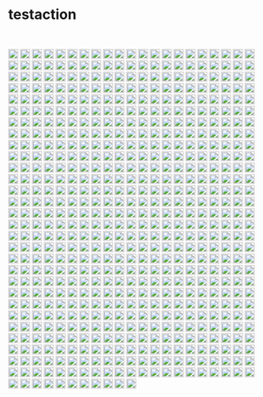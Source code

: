 # testaction
<br><!-- Do not remove start of hero-bot --><br>
<a href="https://github.com/2timesjay"><img src="https://avatars.githubusercontent.com/u/2748619?v=4" width="20px" /></a>
<a href="https://github.com/403studio"><img src="https://avatars.githubusercontent.com/u/17879134?v=4" width="20px" /></a>
<a href="https://github.com/ABNER-1"><img src="https://avatars.githubusercontent.com/u/24547351?v=4" width="20px" /></a>
<a href="https://github.com/Accagain2014"><img src="https://avatars.githubusercontent.com/u/9635216?v=4" width="20px" /></a>
<a href="https://github.com/AdlyTempleton"><img src="https://avatars.githubusercontent.com/u/2019396?v=4" width="20px" /></a>
<a href="https://github.com/AgtLucas"><img src="https://avatars.githubusercontent.com/u/1909761?v=4" width="20px" /></a>
<a href="https://github.com/AllenYu1987"><img src="https://avatars.githubusercontent.com/u/12489985?v=4" width="20px" /></a>
<a href="https://github.com/AlmeroSteyn"><img src="https://avatars.githubusercontent.com/u/5063473?v=4" width="20px" /></a>
<a href="https://github.com/AnSavvides"><img src="https://avatars.githubusercontent.com/u/2316326?v=4" width="20px" /></a>
<a href="https://github.com/Andarist"><img src="https://avatars.githubusercontent.com/u/9800850?v=4" width="20px" /></a>
<a href="https://github.com/Aredcap"><img src="https://avatars.githubusercontent.com/u/40494761?v=4" width="20px" /></a>
<a href="https://github.com/Balandat"><img src="https://avatars.githubusercontent.com/u/1605878?v=4" width="20px" /></a>
<a href="https://github.com/Bennu-Li"><img src="https://avatars.githubusercontent.com/u/53458891?v=4" width="20px" /></a>
<a href="https://github.com/BossZou"><img src="https://avatars.githubusercontent.com/u/40255591?v=4" width="20px" /></a>
<a href="https://github.com/CarlMungazi"><img src="https://avatars.githubusercontent.com/u/8584475?v=4" width="20px" /></a>
<a href="https://github.com/Cartas"><img src="https://avatars.githubusercontent.com/u/1099951?v=4" width="20px" /></a>
<a href="https://github.com/ChrisSki"><img src="https://avatars.githubusercontent.com/u/643408?v=4" width="20px" /></a>
<a href="https://github.com/ClimbsRocks"><img src="https://avatars.githubusercontent.com/u/7017045?v=4" width="20px" /></a>
<a href="https://github.com/CrossRaynor"><img src="https://avatars.githubusercontent.com/u/3909908?v=4" width="20px" /></a>
<a href="https://github.com/Cupchen"><img src="https://avatars.githubusercontent.com/u/34762375?v=4" width="20px" /></a>
<a href="https://github.com/DJCordhose"><img src="https://avatars.githubusercontent.com/u/394409?v=4" width="20px" /></a>
<a href="https://github.com/Daniel15"><img src="https://avatars.githubusercontent.com/u/91933?v=4" width="20px" /></a>
<a href="https://github.com/DanielHuang1983"><img src="https://avatars.githubusercontent.com/u/4417873?v=4" width="20px" /></a>
<a href="https://github.com/DarkScorpion"><img src="https://avatars.githubusercontent.com/u/1926649?v=4" width="20px" /></a>
<a href="https://github.com/DenrizSusam"><img src="https://avatars.githubusercontent.com/u/39295979?v=4" width="20px" /></a>
<a href="https://github.com/DrDanRyan"><img src="https://avatars.githubusercontent.com/u/2340323?v=4" width="20px" /></a>
<a href="https://github.com/DragonDriver"><img src="https://avatars.githubusercontent.com/u/31589260?v=4" width="20px" /></a>
<a href="https://github.com/EricZLou"><img src="https://avatars.githubusercontent.com/u/21316782?v=4" width="20px" /></a>
<a href="https://github.com/Ethan-Arrowood"><img src="https://avatars.githubusercontent.com/u/16144158?v=4" width="20px" /></a>
<a href="https://github.com/Fierralin"><img src="https://avatars.githubusercontent.com/u/8857059?v=4" width="20px" /></a>
<a href="https://github.com/FluorineDog"><img src="https://avatars.githubusercontent.com/u/15663612?v=4" width="20px" /></a>
<a href="https://github.com/GantMan"><img src="https://avatars.githubusercontent.com/u/997157?v=4" width="20px" /></a>
<a href="https://github.com/GordyD"><img src="https://avatars.githubusercontent.com/u/966511?v=4" width="20px" /></a>
<a href="https://github.com/Gracieeea"><img src="https://avatars.githubusercontent.com/u/50101579?v=4" width="20px" /></a>
<a href="https://github.com/GuanyunFeng"><img src="https://avatars.githubusercontent.com/u/40229765?v=4" width="20px" /></a>
<a href="https://github.com/GuoRentong"><img src="https://avatars.githubusercontent.com/u/57477222?v=4" width="20px" /></a>
<a href="https://github.com/Haroenv"><img src="https://avatars.githubusercontent.com/u/6270048?v=4" width="20px" /></a>
<a href="https://github.com/Heisenberg-Y"><img src="https://avatars.githubusercontent.com/u/35055583?v=4" width="20px" /></a>
<a href="https://github.com/HeroProtagonist"><img src="https://avatars.githubusercontent.com/u/12506217?v=4" width="20px" /></a>
<a href="https://github.com/HesterG"><img src="https://avatars.githubusercontent.com/u/17645053?v=4" width="20px" /></a>
<a href="https://github.com/HuangHua"><img src="https://avatars.githubusercontent.com/u/2274405?v=4" width="20px" /></a>
<a href="https://github.com/Hypnosphi"><img src="https://avatars.githubusercontent.com/u/6651625?v=4" width="20px" /></a>
<a href="https://github.com/IDrissAitHafid"><img src="https://avatars.githubusercontent.com/u/31975500?v=4" width="20px" /></a>
<a href="https://github.com/IvanVergiliev"><img src="https://avatars.githubusercontent.com/u/1443067?v=4" width="20px" /></a>
<a href="https://github.com/Jack-Works"><img src="https://avatars.githubusercontent.com/u/5390719?v=4" width="20px" /></a>
<a href="https://github.com/JackLCL"><img src="https://avatars.githubusercontent.com/u/53512883?v=4" width="20px" /></a>
<a href="https://github.com/Jakepodell"><img src="https://avatars.githubusercontent.com/u/6700856?v=4" width="20px" /></a>
<a href="https://github.com/JedWatson"><img src="https://avatars.githubusercontent.com/u/872310?v=4" width="20px" /></a>
<a href="https://github.com/Jessidhia"><img src="https://avatars.githubusercontent.com/u/73085?v=4" width="20px" /></a>
<a href="https://github.com/JinHai-CN"><img src="https://avatars.githubusercontent.com/u/33142505?v=4" width="20px" /></a>
<a href="https://github.com/JoelMarcey"><img src="https://avatars.githubusercontent.com/u/3757713?v=4" width="20px" /></a>
<a href="https://github.com/JoshuaGross"><img src="https://avatars.githubusercontent.com/u/70602?v=4" width="20px" /></a>
<a href="https://github.com/Kachulio1"><img src="https://avatars.githubusercontent.com/u/22243090?v=4" width="20px" /></a>
<a href="https://github.com/KevinTCoughlin"><img src="https://avatars.githubusercontent.com/u/706967?v=4" width="20px" /></a>
<a href="https://github.com/KonstHardy"><img src="https://avatars.githubusercontent.com/u/46906648?v=4" width="20px" /></a>
<a href="https://github.com/KyleAMathews"><img src="https://avatars.githubusercontent.com/u/71047?v=4" width="20px" /></a>
<a href="https://github.com/Lin-gh-Saint"><img src="https://avatars.githubusercontent.com/u/64019322?v=4" width="20px" /></a>
<a href="https://github.com/LocoRichard"><img src="https://avatars.githubusercontent.com/u/81553353?v=4" width="20px" /></a>
<a href="https://github.com/LoveEachDay"><img src="https://avatars.githubusercontent.com/u/1573213?v=4" width="20px" /></a>
<a href="https://github.com/M-Izadmehr"><img src="https://avatars.githubusercontent.com/u/28848972?v=4" width="20px" /></a>
<a href="https://github.com/MXDA"><img src="https://avatars.githubusercontent.com/u/47274057?v=4" width="20px" /></a>
<a href="https://github.com/ManasJayanth"><img src="https://avatars.githubusercontent.com/u/3097018?v=4" width="20px" /></a>
<a href="https://github.com/MrCull"><img src="https://avatars.githubusercontent.com/u/16634034?v=4" width="20px" /></a>
<a href="https://github.com/NE-SmallTown"><img src="https://avatars.githubusercontent.com/u/18418010?v=4" width="20px" /></a>
<a href="https://github.com/NMinhNguyen"><img src="https://avatars.githubusercontent.com/u/2852660?v=4" width="20px" /></a>
<a href="https://github.com/Nadia--"><img src="https://avatars.githubusercontent.com/u/2539934?v=4" width="20px" /></a>
<a href="https://github.com/NicBonetto"><img src="https://avatars.githubusercontent.com/u/28014739?v=4" width="20px" /></a>
<a href="https://github.com/Oleg24"><img src="https://avatars.githubusercontent.com/u/7278723?v=4" width="20px" /></a>
<a href="https://github.com/PahudPlus"><img src="https://avatars.githubusercontent.com/u/64403786?v=4" width="20px" /></a>
<a href="https://github.com/Pouja"><img src="https://avatars.githubusercontent.com/u/2385144?v=4" width="20px" /></a>
<a href="https://github.com/RReverser"><img src="https://avatars.githubusercontent.com/u/557590?v=4" width="20px" /></a>
<a href="https://github.com/RaitoBezarius"><img src="https://avatars.githubusercontent.com/u/314564?v=4" width="20px" /></a>
<a href="https://github.com/ReigenAraka"><img src="https://avatars.githubusercontent.com/u/57280231?v=4" width="20px" /></a>
<a href="https://github.com/RichardLitt"><img src="https://avatars.githubusercontent.com/u/910753?v=4" width="20px" /></a>
<a href="https://github.com/RyanWei"><img src="https://avatars.githubusercontent.com/u/9876551?v=4" width="20px" /></a>
<a href="https://github.com/SCKCZJ2018"><img src="https://avatars.githubusercontent.com/u/29282370?v=4" width="20px" /></a>
<a href="https://github.com/STRML"><img src="https://avatars.githubusercontent.com/u/1197375?v=4" width="20px" /></a>
<a href="https://github.com/SamChou19815"><img src="https://avatars.githubusercontent.com/u/4290500?v=4" width="20px" /></a>
<a href="https://github.com/SanderSpies"><img src="https://avatars.githubusercontent.com/u/1114117?v=4" width="20px" /></a>
<a href="https://github.com/Shastel"><img src="https://avatars.githubusercontent.com/u/6017041?v=4" width="20px" /></a>
<a href="https://github.com/Simek"><img src="https://avatars.githubusercontent.com/u/719641?v=4" width="20px" /></a>
<a href="https://github.com/SimenB"><img src="https://avatars.githubusercontent.com/u/1404810?v=4" width="20px" /></a>
<a href="https://github.com/SkyYang"><img src="https://avatars.githubusercontent.com/u/4702509?v=4" width="20px" /></a>
<a href="https://github.com/SnowyOwl-KHY"><img src="https://avatars.githubusercontent.com/u/10348819?v=4" width="20px" /></a>
<a href="https://github.com/StanislavGlebik"><img src="https://avatars.githubusercontent.com/u/2895538?v=4" width="20px" /></a>
<a href="https://github.com/StanislawSwierc"><img src="https://avatars.githubusercontent.com/u/810501?v=4" width="20px" /></a>
<a href="https://github.com/Sunt-ing"><img src="https://avatars.githubusercontent.com/u/43040147?v=4" width="20px" /></a>
<a href="https://github.com/SwaggySong"><img src="https://avatars.githubusercontent.com/u/36157116?v=4" width="20px" /></a>
<a href="https://github.com/TanaseHagi"><img src="https://avatars.githubusercontent.com/u/18321229?v=4" width="20px" /></a>
<a href="https://github.com/TheSavior"><img src="https://avatars.githubusercontent.com/u/249164?v=4" width="20px" /></a>
<a href="https://github.com/ThomasCrevoisier"><img src="https://avatars.githubusercontent.com/u/4603973?v=4" width="20px" /></a>
<a href="https://github.com/ThreadDao"><img src="https://avatars.githubusercontent.com/u/27288593?v=4" width="20px" /></a>
<a href="https://github.com/ThyeeZz"><img src="https://avatars.githubusercontent.com/u/41352919?v=4" width="20px" /></a>
<a href="https://github.com/Tlincy"><img src="https://avatars.githubusercontent.com/u/11934432?v=4" width="20px" /></a>
<a href="https://github.com/Tom910"><img src="https://avatars.githubusercontent.com/u/2185721?v=4" width="20px" /></a>
<a href="https://github.com/Tumao727"><img src="https://avatars.githubusercontent.com/u/20420181?v=4" width="20px" /></a>
<a href="https://github.com/VilockLi"><img src="https://avatars.githubusercontent.com/u/19737345?v=4" width="20px" /></a>
<a href="https://github.com/WickyNilliams"><img src="https://avatars.githubusercontent.com/u/1091390?v=4" width="20px" /></a>
<a href="https://github.com/Wildhoney"><img src="https://avatars.githubusercontent.com/u/1528477?v=4" width="20px" /></a>
<a href="https://github.com/XuPeng-SH"><img src="https://avatars.githubusercontent.com/u/39627130?v=4" width="20px" /></a>
<a href="https://github.com/XuanYang-cn"><img src="https://avatars.githubusercontent.com/u/51370125?v=4" width="20px" /></a>
<a href="https://github.com/XuefengWu"><img src="https://avatars.githubusercontent.com/u/161701?v=4" width="20px" /></a>
<a href="https://github.com/Yeti-or"><img src="https://avatars.githubusercontent.com/u/1813468?v=4" width="20px" /></a>
<a href="https://github.com/Yukikaze-CZR"><img src="https://avatars.githubusercontent.com/u/48198922?v=4" width="20px" /></a>
<a href="https://github.com/ZoteTheMighty"><img src="https://avatars.githubusercontent.com/u/37384169?v=4" width="20px" /></a>
<a href="https://github.com/aaronabramov"><img src="https://avatars.githubusercontent.com/u/940133?v=4" width="20px" /></a>
<a href="https://github.com/aaronjin2010"><img src="https://avatars.githubusercontent.com/u/48044391?v=4" width="20px" /></a>
<a href="https://github.com/abhaynikam"><img src="https://avatars.githubusercontent.com/u/7736232?v=4" width="20px" /></a>
<a href="https://github.com/accordeiro"><img src="https://avatars.githubusercontent.com/u/1952585?v=4" width="20px" /></a>
<a href="https://github.com/acdlite"><img src="https://avatars.githubusercontent.com/u/3624098?v=4" width="20px" /></a>
<a href="https://github.com/adammark"><img src="https://avatars.githubusercontent.com/u/28193?v=4" width="20px" /></a>
<a href="https://github.com/adamobeng"><img src="https://avatars.githubusercontent.com/u/776593?v=4" width="20px" /></a>
<a href="https://github.com/adasq"><img src="https://avatars.githubusercontent.com/u/5637734?v=4" width="20px" /></a>
<a href="https://github.com/adelevie"><img src="https://avatars.githubusercontent.com/u/86790?v=4" width="20px" /></a>
<a href="https://github.com/af"><img src="https://avatars.githubusercontent.com/u/25241?v=4" width="20px" /></a>
<a href="https://github.com/aickin"><img src="https://avatars.githubusercontent.com/u/44199?v=4" width="20px" /></a>
<a href="https://github.com/airjp73"><img src="https://avatars.githubusercontent.com/u/25882770?v=4" width="20px" /></a>
<a href="https://github.com/akihoni"><img src="https://avatars.githubusercontent.com/u/36330442?v=4" width="20px" /></a>
<a href="https://github.com/alexeyraspopov"><img src="https://avatars.githubusercontent.com/u/858295?v=4" width="20px" /></a>
<a href="https://github.com/alexmckenley"><img src="https://avatars.githubusercontent.com/u/3639670?v=4" width="20px" /></a>
<a href="https://github.com/alexpien"><img src="https://avatars.githubusercontent.com/u/2401597?v=4" width="20px" /></a>
<a href="https://github.com/alextsg"><img src="https://avatars.githubusercontent.com/u/8051479?v=4" width="20px" /></a>
<a href="https://github.com/alexzherdev"><img src="https://avatars.githubusercontent.com/u/93752?v=4" width="20px" /></a>
<a href="https://github.com/alh99"><img src="https://avatars.githubusercontent.com/u/55510932?v=4" width="20px" /></a>
<a href="https://github.com/apps/allcontributors"><img src="https://avatars.githubusercontent.com/in/23186?v=4" width="20px" /></a>
<a href="https://github.com/allofthenorthwood"><img src="https://avatars.githubusercontent.com/u/3123642?v=4" width="20px" /></a>
<a href="https://github.com/amm385"><img src="https://avatars.githubusercontent.com/u/823700?v=4" width="20px" /></a>
<a href="https://github.com/anchun"><img src="https://avatars.githubusercontent.com/u/2356895?v=4" width="20px" /></a>
<a href="https://github.com/andrewdavey"><img src="https://avatars.githubusercontent.com/u/292014?v=4" width="20px" /></a>
<a href="https://github.com/andreypopp"><img src="https://avatars.githubusercontent.com/u/30594?v=4" width="20px" /></a>
<a href="https://github.com/ankitml"><img src="https://avatars.githubusercontent.com/u/573824?v=4" width="20px" /></a>
<a href="https://github.com/anmonteiro"><img src="https://avatars.githubusercontent.com/u/661909?v=4" width="20px" /></a>
<a href="https://github.com/antsmartian"><img src="https://avatars.githubusercontent.com/u/1241511?v=4" width="20px" /></a>
<a href="https://github.com/apaatsio"><img src="https://avatars.githubusercontent.com/u/195210?v=4" width="20px" /></a>
<a href="https://github.com/arcanis"><img src="https://avatars.githubusercontent.com/u/1037931?v=4" width="20px" /></a>
<a href="https://github.com/ariabuckles"><img src="https://avatars.githubusercontent.com/u/1487889?v=4" width="20px" /></a>
<a href="https://github.com/arkist"><img src="https://avatars.githubusercontent.com/u/1099068?v=4" width="20px" /></a>
<a href="https://github.com/armujahid"><img src="https://avatars.githubusercontent.com/u/3725386?v=4" width="20px" /></a>
<a href="https://github.com/artnez"><img src="https://avatars.githubusercontent.com/u/396654?v=4" width="20px" /></a>
<a href="https://github.com/aruberto"><img src="https://avatars.githubusercontent.com/u/9933826?v=4" width="20px" /></a>
<a href="https://github.com/ashyshyshyman"><img src="https://avatars.githubusercontent.com/u/50362613?v=4" width="20px" /></a>
<a href="https://github.com/avanderhoorn"><img src="https://avatars.githubusercontent.com/u/585619?v=4" width="20px" /></a>
<a href="https://github.com/aweary"><img src="https://avatars.githubusercontent.com/u/6886061?v=4" width="20px" /></a>
<a href="https://github.com/awwright"><img src="https://avatars.githubusercontent.com/u/437517?v=4" width="20px" /></a>
<a href="https://github.com/azich"><img src="https://avatars.githubusercontent.com/u/306069?v=4" width="20px" /></a>
<a href="https://github.com/basarat"><img src="https://avatars.githubusercontent.com/u/874898?v=4" width="20px" /></a>
<a href="https://github.com/become-nice"><img src="https://avatars.githubusercontent.com/u/56624819?v=4" width="20px" /></a>
<a href="https://github.com/behnammodi"><img src="https://avatars.githubusercontent.com/u/1549069?v=4" width="20px" /></a>
<a href="https://github.com/behzad888"><img src="https://avatars.githubusercontent.com/u/9346614?v=4" width="20px" /></a>
<a href="https://github.com/benhalpern"><img src="https://avatars.githubusercontent.com/u/3102842?v=4" width="20px" /></a>
<a href="https://github.com/benjamn"><img src="https://avatars.githubusercontent.com/u/5750?v=4" width="20px" /></a>
<a href="https://github.com/benmoss"><img src="https://avatars.githubusercontent.com/u/239754?v=4" width="20px" /></a>
<a href="https://github.com/bernard-lin"><img src="https://avatars.githubusercontent.com/u/16327281?v=4" width="20px" /></a>
<a href="https://github.com/bernardbeckerman"><img src="https://avatars.githubusercontent.com/u/7953022?v=4" width="20px" /></a>
<a href="https://github.com/bgirard"><img src="https://avatars.githubusercontent.com/u/793565?v=4" width="20px" /></a>
<a href="https://github.com/bgw"><img src="https://avatars.githubusercontent.com/u/180404?v=4" width="20px" /></a>
<a href="https://github.com/bhamodi"><img src="https://avatars.githubusercontent.com/u/7663987?v=4" width="20px" /></a>
<a href="https://github.com/bigsheeper"><img src="https://avatars.githubusercontent.com/u/42060877?v=4" width="20px" /></a>
<a href="https://github.com/binbin12580"><img src="https://avatars.githubusercontent.com/u/30914966?v=4" width="20px" /></a>
<a href="https://github.com/binbinlv"><img src="https://avatars.githubusercontent.com/u/83755740?v=4" width="20px" /></a>
<a href="https://github.com/bitshadow"><img src="https://avatars.githubusercontent.com/u/574802?v=4" width="20px" /></a>
<a href="https://github.com/bkarrer"><img src="https://avatars.githubusercontent.com/u/5126156?v=4" width="20px" /></a>
<a href="https://github.com/bl00mber"><img src="https://avatars.githubusercontent.com/u/16987322?v=4" width="20px" /></a>
<a href="https://github.com/bletham"><img src="https://avatars.githubusercontent.com/u/6339760?v=4" width="20px" /></a>
<a href="https://github.com/bo-huang"><img src="https://avatars.githubusercontent.com/u/24309515?v=4" width="20px" /></a>
<a href="https://github.com/bobeagan"><img src="https://avatars.githubusercontent.com/u/100226?v=4" width="20px" /></a>
<a href="https://github.com/bowen31337"><img src="https://avatars.githubusercontent.com/u/3508255?v=4" width="20px" /></a>
<a href="https://github.com/brandonbloom"><img src="https://avatars.githubusercontent.com/u/119164?v=4" width="20px" /></a>
<a href="https://github.com/break2017"><img src="https://avatars.githubusercontent.com/u/2993941?v=4" width="20px" /></a>
<a href="https://github.com/briankung"><img src="https://avatars.githubusercontent.com/u/2836167?v=4" width="20px" /></a>
<a href="https://github.com/brianr"><img src="https://avatars.githubusercontent.com/u/12275?v=4" width="20px" /></a>
<a href="https://github.com/brianreavis"><img src="https://avatars.githubusercontent.com/u/118480?v=4" width="20px" /></a>
<a href="https://github.com/brigand"><img src="https://avatars.githubusercontent.com/u/936069?v=4" width="20px" /></a>
<a href="https://github.com/bripkens"><img src="https://avatars.githubusercontent.com/u/596443?v=4" width="20px" /></a>
<a href="https://github.com/bspaulding"><img src="https://avatars.githubusercontent.com/u/6833?v=4" width="20px" /></a>
<a href="https://github.com/btholt"><img src="https://avatars.githubusercontent.com/u/999523?v=4" width="20px" /></a>
<a href="https://github.com/bvaughn"><img src="https://avatars.githubusercontent.com/u/29597?v=4" width="20px" /></a>
<a href="https://github.com/byronluk"><img src="https://avatars.githubusercontent.com/u/34072411?v=4" width="20px" /></a>
<a href="https://github.com/c-bata"><img src="https://avatars.githubusercontent.com/u/5564044?v=4" width="20px" /></a>
<a href="https://github.com/calebmer"><img src="https://avatars.githubusercontent.com/u/8282507?v=4" width="20px" /></a>
<a href="https://github.com/camsong"><img src="https://avatars.githubusercontent.com/u/948896?v=4" width="20px" /></a>
<a href="https://github.com/caosiyang"><img src="https://avatars.githubusercontent.com/u/2155120?v=4" width="20px" /></a>
<a href="https://github.com/carefree0910"><img src="https://avatars.githubusercontent.com/u/15677328?v=4" width="20px" /></a>
<a href="https://github.com/casassg"><img src="https://avatars.githubusercontent.com/u/6912589?v=4" width="20px" /></a>
<a href="https://github.com/cbrwizard"><img src="https://avatars.githubusercontent.com/u/1615659?v=4" width="20px" /></a>
<a href="https://github.com/chandlerzuo"><img src="https://avatars.githubusercontent.com/u/6797874?v=4" width="20px" /></a>
<a href="https://github.com/chenglou"><img src="https://avatars.githubusercontent.com/u/1909539?v=4" width="20px" /></a>
<a href="https://github.com/chengpu"><img src="https://avatars.githubusercontent.com/u/2233492?v=4" width="20px" /></a>
<a href="https://github.com/chentsulin"><img src="https://avatars.githubusercontent.com/u/3382565?v=4" width="20px" /></a>
<a href="https://github.com/chicoxyzzy"><img src="https://avatars.githubusercontent.com/u/1507086?v=4" width="20px" /></a>
<a href="https://github.com/christianalfoni"><img src="https://avatars.githubusercontent.com/u/3956929?v=4" width="20px" /></a>
<a href="https://github.com/clarkdo"><img src="https://avatars.githubusercontent.com/u/4312154?v=4" width="20px" /></a>
<a href="https://github.com/clayallsopp"><img src="https://avatars.githubusercontent.com/u/153704?v=4" width="20px" /></a>
<a href="https://github.com/clemmy"><img src="https://avatars.githubusercontent.com/u/3696934?v=4" width="20px" /></a>
<a href="https://github.com/codacy-badger"><img src="https://avatars.githubusercontent.com/u/23704769?v=4" width="20px" /></a>
<a href="https://github.com/codenoid"><img src="https://avatars.githubusercontent.com/u/14269809?v=4" width="20px" /></a>
<a href="https://github.com/congqixia"><img src="https://avatars.githubusercontent.com/u/84113973?v=4" width="20px" /></a>
<a href="https://github.com/conorhastings"><img src="https://avatars.githubusercontent.com/u/8263298?v=4" width="20px" /></a>
<a href="https://github.com/cpojer"><img src="https://avatars.githubusercontent.com/u/13352?v=4" width="20px" /></a>
<a href="https://github.com/cqy123456"><img src="https://avatars.githubusercontent.com/u/39671710?v=4" width="20px" /></a>
<a href="https://github.com/cxie"><img src="https://avatars.githubusercontent.com/u/653101?v=4" width="20px" /></a>
<a href="https://github.com/cyan33"><img src="https://avatars.githubusercontent.com/u/13282699?v=4" width="20px" /></a>
<a href="https://github.com/cydrain"><img src="https://avatars.githubusercontent.com/u/3992404?v=4" width="20px" /></a>
<a href="https://github.com/czajkowski"><img src="https://avatars.githubusercontent.com/u/197684?v=4" width="20px" /></a>
<a href="https://github.com/czhen-zilliz"><img src="https://avatars.githubusercontent.com/u/83751452?v=4" width="20px" /></a>
<a href="https://github.com/czpmango"><img src="https://avatars.githubusercontent.com/u/26356194?v=4" width="20px" /></a>
<a href="https://github.com/czs007"><img src="https://avatars.githubusercontent.com/u/59249785?v=4" width="20px" /></a>
<a href="https://github.com/d4rky-pl"><img src="https://avatars.githubusercontent.com/u/284395?v=4" width="20px" /></a>
<a href="https://github.com/dalinaum"><img src="https://avatars.githubusercontent.com/u/145585?v=4" width="20px" /></a>
<a href="https://github.com/danielrjiang"><img src="https://avatars.githubusercontent.com/u/18407088?v=4" width="20px" /></a>
<a href="https://github.com/danthe3rd"><img src="https://avatars.githubusercontent.com/u/43445237?v=4" width="20px" /></a>
<a href="https://github.com/dantman"><img src="https://avatars.githubusercontent.com/u/53399?v=4" width="20px" /></a>
<a href="https://github.com/darobin"><img src="https://avatars.githubusercontent.com/u/38491?v=4" width="20px" /></a>
<a href="https://github.com/dd-He"><img src="https://avatars.githubusercontent.com/u/24242249?v=4" width="20px" /></a>
<a href="https://github.com/ddimmery"><img src="https://avatars.githubusercontent.com/u/618093?v=4" width="20px" /></a>
<a href="https://github.com/deanbrophy"><img src="https://avatars.githubusercontent.com/u/8238179?v=4" width="20px" /></a>
<a href="https://github.com/del-zhenwu"><img src="https://avatars.githubusercontent.com/u/56623710?v=4" width="20px" /></a>
<a href="https://github.com/apps/dependabot"><img src="https://avatars.githubusercontent.com/in/29110?v=4" width="20px" /></a>
<a href="https://github.com/dgiannelli"><img src="https://avatars.githubusercontent.com/u/11447126?v=4" width="20px" /></a>
<a href="https://github.com/diegomura"><img src="https://avatars.githubusercontent.com/u/5600341?v=4" width="20px" /></a>
<a href="https://github.com/dittos"><img src="https://avatars.githubusercontent.com/u/2622?v=4" width="20px" /></a>
<a href="https://github.com/divad12"><img src="https://avatars.githubusercontent.com/u/159687?v=4" width="20px" /></a>
<a href="https://github.com/djrodgerspryor"><img src="https://avatars.githubusercontent.com/u/3197007?v=4" width="20px" /></a>
<a href="https://github.com/dkgi"><img src="https://avatars.githubusercontent.com/u/270421?v=4" width="20px" /></a>
<a href="https://github.com/dmatteo"><img src="https://avatars.githubusercontent.com/u/4091059?v=4" width="20px" /></a>
<a href="https://github.com/dme65"><img src="https://avatars.githubusercontent.com/u/12738905?v=4" width="20px" /></a>
<a href="https://github.com/dmnd"><img src="https://avatars.githubusercontent.com/u/4427?v=4" width="20px" /></a>
<a href="https://github.com/dpercy"><img src="https://avatars.githubusercontent.com/u/349909?v=4" width="20px" /></a>
<a href="https://github.com/drdelambre"><img src="https://avatars.githubusercontent.com/u/1434802?v=4" width="20px" /></a>
<a href="https://github.com/dschafer"><img src="https://avatars.githubusercontent.com/u/2760005?v=4" width="20px" /></a>
<a href="https://github.com/dvzubarev"><img src="https://avatars.githubusercontent.com/u/14878830?v=4" width="20px" /></a>
<a href="https://github.com/dyhyfu"><img src="https://avatars.githubusercontent.com/u/64584368?v=4" width="20px" /></a>
<a href="https://github.com/e-hosseini"><img src="https://avatars.githubusercontent.com/u/53467610?v=4" width="20px" /></a>
<a href="https://github.com/edvinerikson"><img src="https://avatars.githubusercontent.com/u/3890572?v=4" width="20px" /></a>
<a href="https://github.com/ehellman"><img src="https://avatars.githubusercontent.com/u/586152?v=4" width="20px" /></a>
<a href="https://github.com/elas7"><img src="https://avatars.githubusercontent.com/u/7537033?v=4" width="20px" /></a>
<a href="https://github.com/eltociear"><img src="https://avatars.githubusercontent.com/u/22633385?v=4" width="20px" /></a>
<a href="https://github.com/enaqx"><img src="https://avatars.githubusercontent.com/u/182219?v=4" width="20px" /></a>
<a href="https://github.com/enguerran"><img src="https://avatars.githubusercontent.com/u/701648?v=4" width="20px" /></a>
<a href="https://github.com/epicfaace"><img src="https://avatars.githubusercontent.com/u/1689183?v=4" width="20px" /></a>
<a href="https://github.com/eps1lon"><img src="https://avatars.githubusercontent.com/u/12292047?v=4" width="20px" /></a>
<a href="https://github.com/erdustiggen"><img src="https://avatars.githubusercontent.com/u/25433850?v=4" width="20px" /></a>
<a href="https://github.com/ericflo"><img src="https://avatars.githubusercontent.com/u/1228?v=4" width="20px" /></a>
<a href="https://github.com/ericnakagawa"><img src="https://avatars.githubusercontent.com/u/23874?v=4" width="20px" /></a>
<a href="https://github.com/everdimension"><img src="https://avatars.githubusercontent.com/u/5347023?v=4" width="20px" /></a>
<a href="https://github.com/evilbs"><img src="https://avatars.githubusercontent.com/u/3305041?v=4" width="20px" /></a>
<a href="https://github.com/exiadbq"><img src="https://avatars.githubusercontent.com/u/4665929?v=4" width="20px" /></a>
<a href="https://github.com/eytan"><img src="https://avatars.githubusercontent.com/u/93681?v=4" width="20px" /></a>
<a href="https://github.com/fabiomcosta"><img src="https://avatars.githubusercontent.com/u/28530?v=4" width="20px" /></a>
<a href="https://github.com/facebook-github-bot"><img src="https://avatars.githubusercontent.com/u/6422482?v=4" width="20px" /></a>
<a href="https://github.com/feisiyicl"><img src="https://avatars.githubusercontent.com/u/64510805?v=4" width="20px" /></a>
<a href="https://github.com/fforw"><img src="https://avatars.githubusercontent.com/u/226774?v=4" width="20px" /></a>
<a href="https://github.com/fgnass"><img src="https://avatars.githubusercontent.com/u/89450?v=4" width="20px" /></a>
<a href="https://github.com/fisherwebdev"><img src="https://avatars.githubusercontent.com/u/169760?v=4" width="20px" /></a>
<a href="https://github.com/fishpenguin"><img src="https://avatars.githubusercontent.com/u/49153041?v=4" width="20px" /></a>
<a href="https://github.com/fkgozali"><img src="https://avatars.githubusercontent.com/u/1095866?v=4" width="20px" /></a>
<a href="https://github.com/fkling"><img src="https://avatars.githubusercontent.com/u/179026?v=4" width="20px" /></a>
<a href="https://github.com/flarnie"><img src="https://avatars.githubusercontent.com/u/1114467?v=4" width="20px" /></a>
<a href="https://github.com/fpoumian"><img src="https://avatars.githubusercontent.com/u/14318826?v=4" width="20px" /></a>
<a href="https://github.com/fson"><img src="https://avatars.githubusercontent.com/u/497214?v=4" width="20px" /></a>
<a href="https://github.com/fxxkscript"><img src="https://avatars.githubusercontent.com/u/1597584?v=4" width="20px" /></a>
<a href="https://github.com/gabelevi"><img src="https://avatars.githubusercontent.com/u/1887264?v=4" width="20px" /></a>
<a href="https://github.com/gaearon"><img src="https://avatars.githubusercontent.com/u/810438?v=4" width="20px" /></a>
<a href="https://github.com/garethnic"><img src="https://avatars.githubusercontent.com/u/1523598?v=4" width="20px" /></a>
<a href="https://github.com/gasi"><img src="https://avatars.githubusercontent.com/u/49583?v=4" width="20px" /></a>
<a href="https://github.com/gebilaoxiong"><img src="https://avatars.githubusercontent.com/u/11804936?v=4" width="20px" /></a>
<a href="https://github.com/georgesisco"><img src="https://avatars.githubusercontent.com/u/689511?v=4" width="20px" /></a>
<a href="https://github.com/ggaaooppeenngg"><img src="https://avatars.githubusercontent.com/u/4769989?v=4" width="20px" /></a>
<a href="https://github.com/gitanupam"><img src="https://avatars.githubusercontent.com/u/10434719?v=4" width="20px" /></a>
<a href="https://github.com/glenjamin"><img src="https://avatars.githubusercontent.com/u/151272?v=4" width="20px" /></a>
<a href="https://github.com/glennq"><img src="https://avatars.githubusercontent.com/u/5950453?v=4" width="20px" /></a>
<a href="https://github.com/godchen0212"><img src="https://avatars.githubusercontent.com/u/67679556?v=4" width="20px" /></a>
<a href="https://github.com/goodwin64"><img src="https://avatars.githubusercontent.com/u/10671879?v=4" width="20px" /></a>
<a href="https://github.com/gracezzzzz"><img src="https://avatars.githubusercontent.com/u/56617657?v=4" width="20px" /></a>
<a href="https://github.com/grant"><img src="https://avatars.githubusercontent.com/u/744973?v=4" width="20px" /></a>
<a href="https://github.com/graue"><img src="https://avatars.githubusercontent.com/u/1730853?v=4" width="20px" /></a>
<a href="https://github.com/groodt"><img src="https://avatars.githubusercontent.com/u/343415?v=4" width="20px" /></a>
<a href="https://github.com/grtoverflow"><img src="https://avatars.githubusercontent.com/u/8500564?v=4" width="20px" /></a>
<a href="https://github.com/gscottolson"><img src="https://avatars.githubusercontent.com/u/220979?v=4" width="20px" /></a>
<a href="https://github.com/gujun720"><img src="https://avatars.githubusercontent.com/u/53246671?v=4" width="20px" /></a>
<a href="https://github.com/gunn"><img src="https://avatars.githubusercontent.com/u/42500?v=4" width="20px" /></a>
<a href="https://github.com/guoxiangzhou"><img src="https://avatars.githubusercontent.com/u/52496626?v=4" width="20px" /></a>
<a href="https://github.com/gusaiani"><img src="https://avatars.githubusercontent.com/u/380816?v=4" width="20px" /></a>
<a href="https://github.com/hanumanthan"><img src="https://avatars.githubusercontent.com/u/5584802?v=4" width="20px" /></a>
<a href="https://github.com/hartzis"><img src="https://avatars.githubusercontent.com/u/5378707?v=4" width="20px" /></a>
<a href="https://github.com/hejld"><img src="https://avatars.githubusercontent.com/u/488301?v=4" width="20px" /></a>
<a href="https://github.com/hendrikswan"><img src="https://avatars.githubusercontent.com/u/273461?v=4" width="20px" /></a>
<a href="https://github.com/henryqdineen"><img src="https://avatars.githubusercontent.com/u/682132?v=4" width="20px" /></a>
<a href="https://github.com/him2him2"><img src="https://avatars.githubusercontent.com/u/10393491?v=4" width="20px" /></a>
<a href="https://github.com/hkal"><img src="https://avatars.githubusercontent.com/u/3802753?v=4" width="20px" /></a>
<a href="https://github.com/hmohamme"><img src="https://avatars.githubusercontent.com/u/61028636?v=4" width="20px" /></a>
<a href="https://github.com/hnordt"><img src="https://avatars.githubusercontent.com/u/1625399?v=4" width="20px" /></a>
<a href="https://github.com/hoduchieu01"><img src="https://avatars.githubusercontent.com/u/23649434?v=4" width="20px" /></a>
<a href="https://github.com/hojberg"><img src="https://avatars.githubusercontent.com/u/2371?v=4" width="20px" /></a>
<a href="https://github.com/houssemchebeb"><img src="https://avatars.githubusercontent.com/u/59608551?v=4" width="20px" /></a>
<a href="https://github.com/hramos"><img src="https://avatars.githubusercontent.com/u/165856?v=4" width="20px" /></a>
<a href="https://github.com/hristo-kanchev"><img src="https://avatars.githubusercontent.com/u/23095052?v=4" width="20px" /></a>
<a href="https://github.com/hugo"><img src="https://avatars.githubusercontent.com/u/1704089?v=4" width="20px" /></a>
<a href="https://github.com/hzoo"><img src="https://avatars.githubusercontent.com/u/588473?v=4" width="20px" /></a>
<a href="https://github.com/iamchenxin"><img src="https://avatars.githubusercontent.com/u/8873545?v=4" width="20px" /></a>
<a href="https://github.com/iamdustan"><img src="https://avatars.githubusercontent.com/u/227879?v=4" width="20px" /></a>
<a href="https://github.com/ianobermiller"><img src="https://avatars.githubusercontent.com/u/897931?v=4" width="20px" /></a>
<a href="https://github.com/ide"><img src="https://avatars.githubusercontent.com/u/379606?v=4" width="20px" /></a>
<a href="https://github.com/ilyagelman"><img src="https://avatars.githubusercontent.com/u/139322?v=4" width="20px" /></a>
<a href="https://github.com/imagentleman"><img src="https://avatars.githubusercontent.com/u/2272928?v=4" width="20px" /></a>
<a href="https://github.com/inokawa"><img src="https://avatars.githubusercontent.com/u/48897392?v=4" width="20px" /></a>
<a href="https://github.com/inottn"><img src="https://avatars.githubusercontent.com/u/18509404?v=4" width="20px" /></a>
<a href="https://github.com/ivan"><img src="https://avatars.githubusercontent.com/u/4458?v=4" width="20px" /></a>
<a href="https://github.com/ivanzotov"><img src="https://avatars.githubusercontent.com/u/147321?v=4" width="20px" /></a>
<a href="https://github.com/jackson-huang"><img src="https://avatars.githubusercontent.com/u/8979403?v=4" width="20px" /></a>
<a href="https://github.com/jackyu2020"><img src="https://avatars.githubusercontent.com/u/64533877?v=4" width="20px" /></a>
<a href="https://github.com/jamesgpearce"><img src="https://avatars.githubusercontent.com/u/90942?v=4" width="20px" /></a>
<a href="https://github.com/janhancic"><img src="https://avatars.githubusercontent.com/u/356488?v=4" width="20px" /></a>
<a href="https://github.com/jaredly"><img src="https://avatars.githubusercontent.com/u/112170?v=4" width="20px" /></a>
<a href="https://github.com/jasonwilliams"><img src="https://avatars.githubusercontent.com/u/936006?v=4" width="20px" /></a>
<a href="https://github.com/javache"><img src="https://avatars.githubusercontent.com/u/5676?v=4" width="20px" /></a>
<a href="https://github.com/jbaiter"><img src="https://avatars.githubusercontent.com/u/608610?v=4" width="20px" /></a>
<a href="https://github.com/jbonta"><img src="https://avatars.githubusercontent.com/u/973058?v=4" width="20px" /></a>
<a href="https://github.com/jdalton"><img src="https://avatars.githubusercontent.com/u/4303?v=4" width="20px" /></a>
<a href="https://github.com/jddxf"><img src="https://avatars.githubusercontent.com/u/11155177?v=4" width="20px" /></a>
<a href="https://github.com/jdudak"><img src="https://avatars.githubusercontent.com/u/11788028?v=4" width="20px" /></a>
<a href="https://github.com/jeanlauliac"><img src="https://avatars.githubusercontent.com/u/1733570?v=4" width="20px" /></a>
<a href="https://github.com/jeffchan"><img src="https://avatars.githubusercontent.com/u/97428?v=4" width="20px" /></a>
<a href="https://github.com/jeffoverflow"><img src="https://avatars.githubusercontent.com/u/24581746?v=4" width="20px" /></a>
<a href="https://github.com/jeffreylin"><img src="https://avatars.githubusercontent.com/u/706406?v=4" width="20px" /></a>
<a href="https://github.com/jelena-markovic"><img src="https://avatars.githubusercontent.com/u/16062506?v=4" width="20px" /></a>
<a href="https://github.com/jergason"><img src="https://avatars.githubusercontent.com/u/72027?v=4" width="20px" /></a>
<a href="https://github.com/jessebeach"><img src="https://avatars.githubusercontent.com/u/345913?v=4" width="20px" /></a>
<a href="https://github.com/jessijzhao"><img src="https://avatars.githubusercontent.com/u/35235453?v=4" width="20px" /></a>
<a href="https://github.com/jeyraof"><img src="https://avatars.githubusercontent.com/u/2032880?v=4" width="20px" /></a>
<a href="https://github.com/jfo84"><img src="https://avatars.githubusercontent.com/u/11723485?v=4" width="20px" /></a>
<a href="https://github.com/jgebhardt"><img src="https://avatars.githubusercontent.com/u/632968?v=4" width="20px" /></a>
<a href="https://github.com/jielinxu"><img src="https://avatars.githubusercontent.com/u/52057195?v=4" width="20px" /></a>
<a href="https://github.com/jimfb"><img src="https://avatars.githubusercontent.com/u/9595985?v=4" width="20px" /></a>
<a href="https://github.com/jinmmd"><img src="https://avatars.githubusercontent.com/u/480907?v=4" width="20px" /></a>
<a href="https://github.com/jkterry1"><img src="https://avatars.githubusercontent.com/u/19422700?v=4" width="20px" /></a>
<a href="https://github.com/jkx8fc"><img src="https://avatars.githubusercontent.com/u/31717785?v=4" width="20px" /></a>
<a href="https://github.com/jlfwong"><img src="https://avatars.githubusercontent.com/u/150329?v=4" width="20px" /></a>
<a href="https://github.com/jlongster"><img src="https://avatars.githubusercontent.com/u/17031?v=4" width="20px" /></a>
<a href="https://github.com/jnu"><img src="https://avatars.githubusercontent.com/u/1069899?v=4" width="20px" /></a>
<a href="https://github.com/joecritch"><img src="https://avatars.githubusercontent.com/u/24449?v=4" width="20px" /></a>
<a href="https://github.com/jonathan-beebe"><img src="https://avatars.githubusercontent.com/u/107694?v=4" width="20px" /></a>
<a href="https://github.com/jonhester"><img src="https://avatars.githubusercontent.com/u/3527123?v=4" width="20px" /></a>
<a href="https://github.com/jonscottclark"><img src="https://avatars.githubusercontent.com/u/214676?v=4" width="20px" /></a>
<a href="https://github.com/jontewks"><img src="https://avatars.githubusercontent.com/u/3970573?v=4" width="20px" /></a>
<a href="https://github.com/jordwalke"><img src="https://avatars.githubusercontent.com/u/977348?v=4" width="20px" /></a>
<a href="https://github.com/josephsavona"><img src="https://avatars.githubusercontent.com/u/6425824?v=4" width="20px" /></a>
<a href="https://github.com/joshduck"><img src="https://avatars.githubusercontent.com/u/240284?v=4" width="20px" /></a>
<a href="https://github.com/joshma"><img src="https://avatars.githubusercontent.com/u/64739?v=4" width="20px" /></a>
<a href="https://github.com/jquense"><img src="https://avatars.githubusercontent.com/u/339286?v=4" width="20px" /></a>
<a href="https://github.com/jreese"><img src="https://avatars.githubusercontent.com/u/6444?v=4" width="20px" /></a>
<a href="https://github.com/jstejada"><img src="https://avatars.githubusercontent.com/u/1271509?v=4" width="20px" /></a>
<a href="https://github.com/jtmalinowski"><img src="https://avatars.githubusercontent.com/u/645127?v=4" width="20px" /></a>
<a href="https://github.com/julen"><img src="https://avatars.githubusercontent.com/u/16768?v=4" width="20px" /></a>
<a href="https://github.com/jwworth"><img src="https://avatars.githubusercontent.com/u/2782858?v=4" width="20px" /></a>
<a href="https://github.com/karczk"><img src="https://avatars.githubusercontent.com/u/8329336?v=4" width="20px" /></a>
<a href="https://github.com/karlhorky"><img src="https://avatars.githubusercontent.com/u/1935696?v=4" width="20px" /></a>
<a href="https://github.com/kassens"><img src="https://avatars.githubusercontent.com/u/11849?v=4" width="20px" /></a>
<a href="https://github.com/kchia"><img src="https://avatars.githubusercontent.com/u/7776562?v=4" width="20px" /></a>
<a href="https://github.com/kentcdodds"><img src="https://avatars.githubusercontent.com/u/1500684?v=4" width="20px" /></a>
<a href="https://github.com/kerolloz"><img src="https://avatars.githubusercontent.com/u/36763164?v=4" width="20px" /></a>
<a href="https://github.com/kevinold"><img src="https://avatars.githubusercontent.com/u/21967?v=4" width="20px" /></a>
<a href="https://github.com/kevinzwhuang"><img src="https://avatars.githubusercontent.com/u/7256178?v=4" width="20px" /></a>
<a href="https://github.com/keyz"><img src="https://avatars.githubusercontent.com/u/2268452?v=4" width="20px" /></a>
<a href="https://github.com/kkashin"><img src="https://avatars.githubusercontent.com/u/2709032?v=4" width="20px" /></a>
<a href="https://github.com/kmeht"><img src="https://avatars.githubusercontent.com/u/1120478?v=4" width="20px" /></a>
<a href="https://github.com/koba04"><img src="https://avatars.githubusercontent.com/u/250407?v=4" width="20px" /></a>
<a href="https://github.com/kohei-takata"><img src="https://avatars.githubusercontent.com/u/7623979?v=4" width="20px" /></a>
<a href="https://github.com/kunukn"><img src="https://avatars.githubusercontent.com/u/3199603?v=4" width="20px" /></a>
<a href="https://github.com/lacker"><img src="https://avatars.githubusercontent.com/u/106475?v=4" width="20px" /></a>
<a href="https://github.com/lasekio"><img src="https://avatars.githubusercontent.com/u/8137000?v=4" width="20px" /></a>
<a href="https://github.com/ldworkin"><img src="https://avatars.githubusercontent.com/u/1062275?v=4" width="20px" /></a>
<a href="https://github.com/lee-eve"><img src="https://avatars.githubusercontent.com/u/9720105?v=4" width="20px" /></a>
<a href="https://github.com/leebyron"><img src="https://avatars.githubusercontent.com/u/50130?v=4" width="20px" /></a>
<a href="https://github.com/lelandrichardson"><img src="https://avatars.githubusercontent.com/u/1885623?v=4" width="20px" /></a>
<a href="https://github.com/lena-kashtelyan"><img src="https://avatars.githubusercontent.com/u/17101234?v=4" width="20px" /></a>
<a href="https://github.com/levibuzolic"><img src="https://avatars.githubusercontent.com/u/721323?v=4" width="20px" /></a>
<a href="https://github.com/liangshi7"><img src="https://avatars.githubusercontent.com/u/13260879?v=4" width="20px" /></a>
<a href="https://github.com/linshunghuang"><img src="https://avatars.githubusercontent.com/u/11562092?v=4" width="20px" /></a>
<a href="https://github.com/lipis"><img src="https://avatars.githubusercontent.com/u/125676?v=4" width="20px" /></a>
<a href="https://github.com/liusulin"><img src="https://avatars.githubusercontent.com/u/5723689?v=4" width="20px" /></a>
<a href="https://github.com/ljharb"><img src="https://avatars.githubusercontent.com/u/45469?v=4" width="20px" /></a>
<a href="https://github.com/loguo"><img src="https://avatars.githubusercontent.com/u/15364733?v=4" width="20px" /></a>
<a href="https://github.com/lrowe"><img src="https://avatars.githubusercontent.com/u/290859?v=4" width="20px" /></a>
<a href="https://github.com/lucasecdb"><img src="https://avatars.githubusercontent.com/u/10223856?v=4" width="20px" /></a>
<a href="https://github.com/lunaruan"><img src="https://avatars.githubusercontent.com/u/2735514?v=4" width="20px" /></a>
<a href="https://github.com/lwglgy"><img src="https://avatars.githubusercontent.com/u/26682620?v=4" width="20px" /></a>
<a href="https://github.com/lyip1992"><img src="https://avatars.githubusercontent.com/u/10737293?v=4" width="20px" /></a>
<a href="https://github.com/maciej-ka"><img src="https://avatars.githubusercontent.com/u/5403694?v=4" width="20px" /></a>
<a href="https://github.com/madeinfree"><img src="https://avatars.githubusercontent.com/u/4027049?v=4" width="20px" /></a>
<a href="https://github.com/maisano"><img src="https://avatars.githubusercontent.com/u/689081?v=4" width="20px" /></a>
<a href="https://github.com/makky3939"><img src="https://avatars.githubusercontent.com/u/4876459?v=4" width="20px" /></a>
<a href="https://github.com/mariodu"><img src="https://avatars.githubusercontent.com/u/1409643?v=4" width="20px" /></a>
<a href="https://github.com/marjan-georgiev"><img src="https://avatars.githubusercontent.com/u/8687?v=4" width="20px" /></a>
<a href="https://github.com/markijbema"><img src="https://avatars.githubusercontent.com/u/624143?v=4" width="20px" /></a>
<a href="https://github.com/marocchino"><img src="https://avatars.githubusercontent.com/u/128431?v=4" width="20px" /></a>
<a href="https://github.com/marvinhagemeister"><img src="https://avatars.githubusercontent.com/u/1062408?v=4" width="20px" /></a>
<a href="https://github.com/mathieumg"><img src="https://avatars.githubusercontent.com/u/1624812?v=4" width="20px" /></a>
<a href="https://github.com/matiassingers"><img src="https://avatars.githubusercontent.com/u/938453?v=4" width="20px" /></a>
<a href="https://github.com/matthewjohnston4"><img src="https://avatars.githubusercontent.com/u/986185?v=4" width="20px" /></a>
<a href="https://github.com/matthewwithanm"><img src="https://avatars.githubusercontent.com/u/126263?v=4" width="20px" /></a>
<a href="https://github.com/maxdeviant"><img src="https://avatars.githubusercontent.com/u/1486634?v=4" width="20px" /></a>
<a href="https://github.com/mcsheffrey"><img src="https://avatars.githubusercontent.com/u/61091?v=4" width="20px" /></a>
<a href="https://github.com/mengwa41"><img src="https://avatars.githubusercontent.com/u/43117297?v=4" width="20px" /></a>
<a href="https://github.com/apps/mergify"><img src="https://avatars.githubusercontent.com/in/10562?v=4" width="20px" /></a>
<a href="https://github.com/mertkahyaoglu"><img src="https://avatars.githubusercontent.com/u/7414026?v=4" width="20px" /></a>
<a href="https://github.com/mfunkie"><img src="https://avatars.githubusercontent.com/u/1137065?v=4" width="20px" /></a>
<a href="https://github.com/mgol"><img src="https://avatars.githubusercontent.com/u/1758366?v=4" width="20px" /></a>
<a href="https://github.com/mhujer"><img src="https://avatars.githubusercontent.com/u/353372?v=4" width="20px" /></a>
<a href="https://github.com/michaelgmcd"><img src="https://avatars.githubusercontent.com/u/8161781?v=4" width="20px" /></a>
<a href="https://github.com/michaelrp"><img src="https://avatars.githubusercontent.com/u/1393096?v=4" width="20px" /></a>
<a href="https://github.com/mihaip"><img src="https://avatars.githubusercontent.com/u/513813?v=4" width="20px" /></a>
<a href="https://github.com/milesj"><img src="https://avatars.githubusercontent.com/u/143744?v=4" width="20px" /></a>
<a href="https://github.com/mileyzjq"><img src="https://avatars.githubusercontent.com/u/37039827?v=4" width="20px" /></a>
<a href="https://github.com/millermedeiros"><img src="https://avatars.githubusercontent.com/u/155633?v=4" width="20px" /></a>
<a href="https://github.com/milvus-ci-robot"><img src="https://avatars.githubusercontent.com/u/87847967?v=4" width="20px" /></a>
<a href="https://github.com/misoguy"><img src="https://avatars.githubusercontent.com/u/12230408?v=4" width="20px" /></a>
<a href="https://github.com/mitenka"><img src="https://avatars.githubusercontent.com/u/1084541?v=4" width="20px" /></a>
<a href="https://github.com/mitermayer"><img src="https://avatars.githubusercontent.com/u/1042131?v=4" width="20px" /></a>
<a href="https://github.com/mjul"><img src="https://avatars.githubusercontent.com/u/142868?v=4" width="20px" /></a>
<a href="https://github.com/mmarkelov"><img src="https://avatars.githubusercontent.com/u/22371328?v=4" width="20px" /></a>
<a href="https://github.com/mmoss"><img src="https://avatars.githubusercontent.com/u/648160?v=4" width="20px" /></a>
<a href="https://github.com/moe-of-faith"><img src="https://avatars.githubusercontent.com/u/5696721?v=4" width="20px" /></a>
<a href="https://github.com/monkindey"><img src="https://avatars.githubusercontent.com/u/6913898?v=4" width="20px" /></a>
<a href="https://github.com/monsanto"><img src="https://avatars.githubusercontent.com/u/247721?v=4" width="20px" /></a>
<a href="https://github.com/montogeek"><img src="https://avatars.githubusercontent.com/u/1002461?v=4" width="20px" /></a>
<a href="https://github.com/motiz88"><img src="https://avatars.githubusercontent.com/u/2246565?v=4" width="20px" /></a>
<a href="https://github.com/mridgway"><img src="https://avatars.githubusercontent.com/u/191142?v=4" width="20px" /></a>
<a href="https://github.com/mroch"><img src="https://avatars.githubusercontent.com/u/3012?v=4" width="20px" /></a>
<a href="https://github.com/mtharrison"><img src="https://avatars.githubusercontent.com/u/916064?v=4" width="20px" /></a>
<a href="https://github.com/murtazahaveliwala"><img src="https://avatars.githubusercontent.com/u/5851868?v=4" width="20px" /></a>
<a href="https://github.com/mwijaya3"><img src="https://avatars.githubusercontent.com/u/13628992?v=4" width="20px" /></a>
<a href="https://github.com/mxstbr"><img src="https://avatars.githubusercontent.com/u/7525670?v=4" width="20px" /></a>
<a href="https://github.com/mzabriskie"><img src="https://avatars.githubusercontent.com/u/199035?v=4" width="20px" /></a>
<a href="https://github.com/nameczz"><img src="https://avatars.githubusercontent.com/u/20559208?v=4" width="20px" /></a>
<a href="https://github.com/nateq314"><img src="https://avatars.githubusercontent.com/u/1175921?v=4" width="20px" /></a>
<a href="https://github.com/natoka"><img src="https://avatars.githubusercontent.com/u/1751024?v=4" width="20px" /></a>
<a href="https://github.com/necolas"><img src="https://avatars.githubusercontent.com/u/239676?v=4" width="20px" /></a>
<a href="https://github.com/neojski"><img src="https://avatars.githubusercontent.com/u/3188532?v=4" width="20px" /></a>
<a href="https://github.com/neza2017"><img src="https://avatars.githubusercontent.com/u/34152706?v=4" width="20px" /></a>
<a href="https://github.com/ngavalas"><img src="https://avatars.githubusercontent.com/u/4701284?v=4" width="20px" /></a>
<a href="https://github.com/nhunzaker"><img src="https://avatars.githubusercontent.com/u/590904?v=4" width="20px" /></a>
<a href="https://github.com/nicholasbs"><img src="https://avatars.githubusercontent.com/u/50336?v=4" width="20px" /></a>
<a href="https://github.com/nick-thompson"><img src="https://avatars.githubusercontent.com/u/1278445?v=4" width="20px" /></a>
<a href="https://github.com/nihgwu"><img src="https://avatars.githubusercontent.com/u/2595058?v=4" width="20px" /></a>
<a href="https://github.com/nikolas"><img src="https://avatars.githubusercontent.com/u/59292?v=4" width="20px" /></a>
<a href="https://github.com/ning-github"><img src="https://avatars.githubusercontent.com/u/7812178?v=4" width="20px" /></a>
<a href="https://github.com/nmasahiro"><img src="https://avatars.githubusercontent.com/u/10880858?v=4" width="20px" /></a>
<a href="https://github.com/nmn"><img src="https://avatars.githubusercontent.com/u/3582514?v=4" width="20px" /></a>
<a href="https://github.com/noyobo"><img src="https://avatars.githubusercontent.com/u/1292082?v=4" width="20px" /></a>
<a href="https://github.com/nutboltu"><img src="https://avatars.githubusercontent.com/u/9896958?v=4" width="20px" /></a>
<a href="https://github.com/nw"><img src="https://avatars.githubusercontent.com/u/54197?v=4" width="20px" /></a>
<a href="https://github.com/oiva"><img src="https://avatars.githubusercontent.com/u/504591?v=4" width="20px" /></a>
<a href="https://github.com/oluckyman"><img src="https://avatars.githubusercontent.com/u/642673?v=4" width="20px" /></a>
<a href="https://github.com/omarsy"><img src="https://avatars.githubusercontent.com/u/15034695?v=4" width="20px" /></a>
<a href="https://github.com/op-hunter"><img src="https://avatars.githubusercontent.com/u/5617677?v=4" width="20px" /></a>
<a href="https://github.com/operatino"><img src="https://avatars.githubusercontent.com/u/1260461?v=4" width="20px" /></a>
<a href="https://github.com/orta"><img src="https://avatars.githubusercontent.com/u/49038?v=4" width="20px" /></a>
<a href="https://github.com/passy"><img src="https://avatars.githubusercontent.com/u/9906?v=4" width="20px" /></a>
<a href="https://github.com/pedronauck"><img src="https://avatars.githubusercontent.com/u/2029172?v=4" width="20px" /></a>
<a href="https://github.com/pekim"><img src="https://avatars.githubusercontent.com/u/40704?v=4" width="20px" /></a>
<a href="https://github.com/pengjeck"><img src="https://avatars.githubusercontent.com/u/14035577?v=4" width="20px" /></a>
<a href="https://github.com/petehunt"><img src="https://avatars.githubusercontent.com/u/239742?v=4" width="20px" /></a>
<a href="https://github.com/phantom8548"><img src="https://avatars.githubusercontent.com/u/11576622?v=4" width="20px" /></a>
<a href="https://github.com/philipp-spiess"><img src="https://avatars.githubusercontent.com/u/458591?v=4" width="20px" /></a>
<a href="https://github.com/philix"><img src="https://avatars.githubusercontent.com/u/207795?v=4" width="20px" /></a>
<a href="https://github.com/pieterv"><img src="https://avatars.githubusercontent.com/u/438482?v=4" width="20px" /></a>
<a href="https://github.com/piperchester"><img src="https://avatars.githubusercontent.com/u/1530684?v=4" width="20px" /></a>
<a href="https://github.com/piranha"><img src="https://avatars.githubusercontent.com/u/6553?v=4" width="20px" /></a>
<a href="https://github.com/piscolomo"><img src="https://avatars.githubusercontent.com/u/1186240?v=4" width="20px" /></a>
<a href="https://github.com/plievone"><img src="https://avatars.githubusercontent.com/u/134936?v=4" width="20px" /></a>
<a href="https://github.com/pluma"><img src="https://avatars.githubusercontent.com/u/1280922?v=4" width="20px" /></a>
<a href="https://github.com/pomber"><img src="https://avatars.githubusercontent.com/u/1911623?v=4" width="20px" /></a>
<a href="https://github.com/pradeep90"><img src="https://avatars.githubusercontent.com/u/386555?v=4" width="20px" /></a>
<a href="https://github.com/prathamesh-sonpatki"><img src="https://avatars.githubusercontent.com/u/621238?v=4" width="20px" /></a>
<a href="https://github.com/prayagverma"><img src="https://avatars.githubusercontent.com/u/829526?v=4" width="20px" /></a>
<a href="https://github.com/protron"><img src="https://avatars.githubusercontent.com/u/465963?v=4" width="20px" /></a>
<a href="https://github.com/puradox"><img src="https://avatars.githubusercontent.com/u/941763?v=4" width="20px" /></a>
<a href="https://github.com/qingfeng10"><img src="https://avatars.githubusercontent.com/u/9359056?v=4" width="20px" /></a>
<a href="https://github.com/quadrupleslap"><img src="https://avatars.githubusercontent.com/u/6666547?v=4" width="20px" /></a>
<a href="https://github.com/quark-zju"><img src="https://avatars.githubusercontent.com/u/445459?v=4" width="20px" /></a>
<a href="https://github.com/rafd"><img src="https://avatars.githubusercontent.com/u/89664?v=4" width="20px" /></a>
<a href="https://github.com/rajendraarora16"><img src="https://avatars.githubusercontent.com/u/7589596?v=4" width="20px" /></a>
<a href="https://github.com/raphamorim"><img src="https://avatars.githubusercontent.com/u/3630346?v=4" width="20px" /></a>
<a href="https://github.com/raunofreiberg"><img src="https://avatars.githubusercontent.com/u/23662329?v=4" width="20px" /></a>
<a href="https://github.com/remixz"><img src="https://avatars.githubusercontent.com/u/1459603?v=4" width="20px" /></a>
<a href="https://github.com/richardliaw"><img src="https://avatars.githubusercontent.com/u/4529381?v=4" width="20px" /></a>
<a href="https://github.com/richiethomas"><img src="https://avatars.githubusercontent.com/u/3839713?v=4" width="20px" /></a>
<a href="https://github.com/rickbeerendonk"><img src="https://avatars.githubusercontent.com/u/479223?v=4" width="20px" /></a>
<a href="https://github.com/rickhanlonii"><img src="https://avatars.githubusercontent.com/u/2440089?v=4" width="20px" /></a>
<a href="https://github.com/rickyvetter"><img src="https://avatars.githubusercontent.com/u/4370652?v=4" width="20px" /></a>
<a href="https://github.com/rileytomasek"><img src="https://avatars.githubusercontent.com/u/895082?v=4" width="20px" /></a>
<a href="https://github.com/robinweser"><img src="https://avatars.githubusercontent.com/u/10060928?v=4" width="20px" /></a>
<a href="https://github.com/roderickhsiao"><img src="https://avatars.githubusercontent.com/u/3906130?v=4" width="20px" /></a>
<a href="https://github.com/romamatusevich"><img src="https://avatars.githubusercontent.com/u/1313221?v=4" width="20px" /></a>
<a href="https://github.com/rpanchal1996"><img src="https://avatars.githubusercontent.com/u/15156643?v=4" width="20px" /></a>
<a href="https://github.com/rricard"><img src="https://avatars.githubusercontent.com/u/246520?v=4" width="20px" /></a>
<a href="https://github.com/rthor"><img src="https://avatars.githubusercontent.com/u/1608329?v=4" width="20px" /></a>
<a href="https://github.com/rwoodnz"><img src="https://avatars.githubusercontent.com/u/6194471?v=4" width="20px" /></a>
<a href="https://github.com/ryota-murakami"><img src="https://avatars.githubusercontent.com/u/5501268?v=4" width="20px" /></a>
<a href="https://github.com/sahrens"><img src="https://avatars.githubusercontent.com/u/1509831?v=4" width="20px" /></a>
<a href="https://github.com/sahuang"><img src="https://avatars.githubusercontent.com/u/26035292?v=4" width="20px" /></a>
<a href="https://github.com/sammy-SC"><img src="https://avatars.githubusercontent.com/u/1733610?v=4" width="20px" /></a>
<a href="https://github.com/samselikoff"><img src="https://avatars.githubusercontent.com/u/2922250?v=4" width="20px" /></a>
<a href="https://github.com/saravananselvamohan"><img src="https://avatars.githubusercontent.com/u/43172875?v=4" width="20px" /></a>
<a href="https://github.com/scottburch"><img src="https://avatars.githubusercontent.com/u/103808?v=4" width="20px" /></a>
<a href="https://github.com/scsven"><img src="https://avatars.githubusercontent.com/u/12595343?v=4" width="20px" /></a>
<a href="https://github.com/sdaulton"><img src="https://avatars.githubusercontent.com/u/8037929?v=4" width="20px" /></a>
<a href="https://github.com/sdsingh"><img src="https://avatars.githubusercontent.com/u/3139282?v=4" width="20px" /></a>
<a href="https://github.com/sebmarkbage"><img src="https://avatars.githubusercontent.com/u/63648?v=4" width="20px" /></a>
<a href="https://github.com/sebmck"><img src="https://avatars.githubusercontent.com/u/853712?v=4" width="20px" /></a>
<a href="https://github.com/seiffert"><img src="https://avatars.githubusercontent.com/u/1111118?v=4" width="20px" /></a>
<a href="https://github.com/shana0325"><img src="https://avatars.githubusercontent.com/u/33335490?v=4" width="20px" /></a>
<a href="https://github.com/shaneosullivan"><img src="https://avatars.githubusercontent.com/u/49378?v=4" width="20px" /></a>
<a href="https://github.com/shanghaikid"><img src="https://avatars.githubusercontent.com/u/185051?v=4" width="20px" /></a>
<a href="https://github.com/shengjh"><img src="https://avatars.githubusercontent.com/u/46514371?v=4" width="20px" /></a>
<a href="https://github.com/shengjun1985"><img src="https://avatars.githubusercontent.com/u/49774184?v=4" width="20px" /></a>
<a href="https://github.com/shinnn"><img src="https://avatars.githubusercontent.com/u/1131567?v=4" width="20px" /></a>
<a href="https://github.com/shiyu09"><img src="https://avatars.githubusercontent.com/u/39143280?v=4" width="20px" /></a>
<a href="https://github.com/shiyu22"><img src="https://avatars.githubusercontent.com/u/53459423?v=4" width="20px" /></a>
<a href="https://github.com/shripadk"><img src="https://avatars.githubusercontent.com/u/189344?v=4" width="20px" /></a>
<a href="https://github.com/shubhankaray"><img src="https://avatars.githubusercontent.com/u/28792543?v=4" width="20px" /></a>
<a href="https://github.com/shubheksha"><img src="https://avatars.githubusercontent.com/u/7693422?v=4" width="20px" /></a>
<a href="https://github.com/siriusctrl"><img src="https://avatars.githubusercontent.com/u/26541600?v=4" width="20px" /></a>
<a href="https://github.com/skiritsis"><img src="https://avatars.githubusercontent.com/u/29357763?v=4" width="20px" /></a>
<a href="https://github.com/sktguha"><img src="https://avatars.githubusercontent.com/u/8387608?v=4" width="20px" /></a>
<a href="https://github.com/slorber"><img src="https://avatars.githubusercontent.com/u/749374?v=4" width="20px" /></a>
<a href="https://github.com/snyk-bot"><img src="https://avatars.githubusercontent.com/u/19733683?v=4" width="20px" /></a>
<a href="https://github.com/sompylasar"><img src="https://avatars.githubusercontent.com/u/498274?v=4" width="20px" /></a>
<a href="https://github.com/sophiawho"><img src="https://avatars.githubusercontent.com/u/22530390?v=4" width="20px" /></a>
<a href="https://github.com/sophiebits"><img src="https://avatars.githubusercontent.com/u/6820?v=4" width="20px" /></a>
<a href="https://github.com/sophiebits-humu"><img src="https://avatars.githubusercontent.com/u/46688646?v=4" width="20px" /></a>
<a href="https://github.com/sota000"><img src="https://avatars.githubusercontent.com/u/5866096?v=4" width="20px" /></a>
<a href="https://github.com/sre-ci-robot"><img src="https://avatars.githubusercontent.com/u/56469371?v=4" width="20px" /></a>
<a href="https://github.com/stevemandala"><img src="https://avatars.githubusercontent.com/u/9901641?v=4" width="20px" /></a>
<a href="https://github.com/stkb"><img src="https://avatars.githubusercontent.com/u/6125444?v=4" width="20px" /></a>
<a href="https://github.com/stoyan"><img src="https://avatars.githubusercontent.com/u/51308?v=4" width="20px" /></a>
<a href="https://github.com/submetu"><img src="https://avatars.githubusercontent.com/u/18688941?v=4" width="20px" /></a>
<a href="https://github.com/subtleGradient"><img src="https://avatars.githubusercontent.com/u/4117?v=4" width="20px" /></a>
<a href="https://github.com/sunby"><img src="https://avatars.githubusercontent.com/u/9817127?v=4" width="20px" /></a>
<a href="https://github.com/sutcalag"><img src="https://avatars.githubusercontent.com/u/83750738?v=4" width="20px" /></a>
<a href="https://github.com/svenheden"><img src="https://avatars.githubusercontent.com/u/76098?v=4" width="20px" /></a>
<a href="https://github.com/sverrejoh"><img src="https://avatars.githubusercontent.com/u/1209?v=4" width="20px" /></a>
<a href="https://github.com/syranide"><img src="https://avatars.githubusercontent.com/u/1714255?v=4" width="20px" /></a>
<a href="https://github.com/tae-jun"><img src="https://avatars.githubusercontent.com/u/8201019?v=4" width="20px" /></a>
<a href="https://github.com/taehwanno"><img src="https://avatars.githubusercontent.com/u/7760903?v=4" width="20px" /></a>
<a href="https://github.com/taichiyi"><img src="https://avatars.githubusercontent.com/u/11924426?v=4" width="20px" /></a>
<a href="https://github.com/talentAN"><img src="https://avatars.githubusercontent.com/u/17634030?v=4" width="20px" /></a>
<a href="https://github.com/taneliang"><img src="https://avatars.githubusercontent.com/u/12784593?v=4" width="20px" /></a>
<a href="https://github.com/taydy"><img src="https://avatars.githubusercontent.com/u/24822588?v=4" width="20px" /></a>
<a href="https://github.com/tbroadley"><img src="https://avatars.githubusercontent.com/u/8731922?v=4" width="20px" /></a>
<a href="https://github.com/tendant"><img src="https://avatars.githubusercontent.com/u/37181?v=4" width="20px" /></a>
<a href="https://github.com/teosz"><img src="https://avatars.githubusercontent.com/u/4419636?v=4" width="20px" /></a>
<a href="https://github.com/terabaud"><img src="https://avatars.githubusercontent.com/u/949950?v=4" width="20px" /></a>
<a href="https://github.com/thatch"><img src="https://avatars.githubusercontent.com/u/49834?v=4" width="20px" /></a>
<a href="https://github.com/theKashey"><img src="https://avatars.githubusercontent.com/u/582410?v=4" width="20px" /></a>
<a href="https://github.com/thekevlau"><img src="https://avatars.githubusercontent.com/u/4583201?v=4" width="20px" /></a>
<a href="https://github.com/theseyi"><img src="https://avatars.githubusercontent.com/u/3725821?v=4" width="20px" /></a>
<a href="https://github.com/thiago-franco"><img src="https://avatars.githubusercontent.com/u/4977807?v=4" width="20px" /></a>
<a href="https://github.com/threepointone"><img src="https://avatars.githubusercontent.com/u/18808?v=4" width="20px" /></a>
<a href="https://github.com/thymikee"><img src="https://avatars.githubusercontent.com/u/5106466?v=4" width="20px" /></a>
<a href="https://github.com/thywdy"><img src="https://avatars.githubusercontent.com/u/56624359?v=4" width="20px" /></a>
<a href="https://github.com/timjacobi"><img src="https://avatars.githubusercontent.com/u/2023165?v=4" width="20px" /></a>
<a href="https://github.com/tinkerlin"><img src="https://avatars.githubusercontent.com/u/13817362?v=4" width="20px" /></a>
<a href="https://github.com/tomocchino"><img src="https://avatars.githubusercontent.com/u/13947?v=4" width="20px" /></a>
<a href="https://github.com/trevorsmith"><img src="https://avatars.githubusercontent.com/u/14433?v=4" width="20px" /></a>
<a href="https://github.com/troutowicz"><img src="https://avatars.githubusercontent.com/u/8117994?v=4" width="20px" /></a>
<a href="https://github.com/troydemonbreun"><img src="https://avatars.githubusercontent.com/u/770448?v=4" width="20px" /></a>
<a href="https://github.com/trueadm"><img src="https://avatars.githubusercontent.com/u/1519870?v=4" width="20px" /></a>
<a href="https://github.com/tsriram"><img src="https://avatars.githubusercontent.com/u/450559?v=4" width="20px" /></a>
<a href="https://github.com/tttp"><img src="https://avatars.githubusercontent.com/u/128426?v=4" width="20px" /></a>
<a href="https://github.com/tux-tn"><img src="https://avatars.githubusercontent.com/u/1423022?v=4" width="20px" /></a>
<a href="https://github.com/undernewmanagement"><img src="https://avatars.githubusercontent.com/u/351998?v=4" width="20px" /></a>
<a href="https://github.com/vaibhavjayaraman"><img src="https://avatars.githubusercontent.com/u/26752388?v=4" width="20px" /></a>
<a href="https://github.com/vfdev-5"><img src="https://avatars.githubusercontent.com/u/2459423?v=4" width="20px" /></a>
<a href="https://github.com/vincentriemer"><img src="https://avatars.githubusercontent.com/u/1398555?v=4" width="20px" /></a>
<a href="https://github.com/vipulnsward"><img src="https://avatars.githubusercontent.com/u/567626?v=4" width="20px" /></a>
<a href="https://github.com/vitorbal"><img src="https://avatars.githubusercontent.com/u/626038?v=4" width="20px" /></a>
<a href="https://github.com/vjeux"><img src="https://avatars.githubusercontent.com/u/197597?v=4" width="20px" /></a>
<a href="https://github.com/volkanunsal"><img src="https://avatars.githubusercontent.com/u/151600?v=4" width="20px" /></a>
<a href="https://github.com/waldreiter"><img src="https://avatars.githubusercontent.com/u/1382156?v=4" width="20px" /></a>
<a href="https://github.com/wangting0128"><img src="https://avatars.githubusercontent.com/u/26307815?v=4" width="20px" /></a>
<a href="https://github.com/watadarkstar"><img src="https://avatars.githubusercontent.com/u/3059371?v=4" width="20px" /></a>
<a href="https://github.com/water32"><img src="https://avatars.githubusercontent.com/u/13234561?v=4" width="20px" /></a>
<a href="https://github.com/weishuo2"><img src="https://avatars.githubusercontent.com/u/27938020?v=4" width="20px" /></a>
<a href="https://github.com/wherestheguac"><img src="https://avatars.githubusercontent.com/u/24465189?v=4" width="20px" /></a>
<a href="https://github.com/wincent"><img src="https://avatars.githubusercontent.com/u/7074?v=4" width="20px" /></a>
<a href="https://github.com/wscxyey"><img src="https://avatars.githubusercontent.com/u/48882296?v=4" width="20px" /></a>
<a href="https://github.com/xaxys"><img src="https://avatars.githubusercontent.com/u/28949072?v=4" width="20px" /></a>
<a href="https://github.com/xiaocai2333"><img src="https://avatars.githubusercontent.com/u/46207236?v=4" width="20px" /></a>
<a href="https://github.com/xiaofan-luan"><img src="https://avatars.githubusercontent.com/u/83447078?v=4" width="20px" /></a>
<a href="https://github.com/xiecong"><img src="https://avatars.githubusercontent.com/u/2120510?v=4" width="20px" /></a>
<a href="https://github.com/xige-16"><img src="https://avatars.githubusercontent.com/u/20124155?v=4" width="20px" /></a>
<a href="https://github.com/xixixao"><img src="https://avatars.githubusercontent.com/u/1473433?v=4" width="20px" /></a>
<a href="https://github.com/xjlim"><img src="https://avatars.githubusercontent.com/u/10875678?v=4" width="20px" /></a>
<a href="https://github.com/xudalin0609"><img src="https://avatars.githubusercontent.com/u/35444753?v=4" width="20px" /></a>
<a href="https://github.com/yamasite"><img src="https://avatars.githubusercontent.com/u/10089260?v=4" width="20px" /></a>
<a href="https://github.com/yangmillstheory"><img src="https://avatars.githubusercontent.com/u/2729079?v=4" width="20px" /></a>
<a href="https://github.com/yangshun"><img src="https://avatars.githubusercontent.com/u/1315101?v=4" width="20px" /></a>
<a href="https://github.com/yanliang567"><img src="https://avatars.githubusercontent.com/u/82361606?v=4" width="20px" /></a>
<a href="https://github.com/yding6"><img src="https://avatars.githubusercontent.com/u/26910870?v=4" width="20px" /></a>
<a href="https://github.com/yenshih"><img src="https://avatars.githubusercontent.com/u/14069488?v=4" width="20px" /></a>
<a href="https://github.com/yhagio"><img src="https://avatars.githubusercontent.com/u/2874081?v=4" width="20px" /></a>
<a href="https://github.com/yhmo"><img src="https://avatars.githubusercontent.com/u/2282099?v=4" width="20px" /></a>
<a href="https://github.com/yiminghe"><img src="https://avatars.githubusercontent.com/u/200876?v=4" width="20px" /></a>
<a href="https://github.com/yiuluchen"><img src="https://avatars.githubusercontent.com/u/23047684?v=4" width="20px" /></a>
<a href="https://github.com/youny626"><img src="https://avatars.githubusercontent.com/u/9016120?v=4" width="20px" /></a>
<a href="https://github.com/yu-tian113"><img src="https://avatars.githubusercontent.com/u/1249823?v=4" width="20px" /></a>
<a href="https://github.com/yungsters"><img src="https://avatars.githubusercontent.com/u/55161?v=4" width="20px" /></a>
<a href="https://github.com/yuyokk"><img src="https://avatars.githubusercontent.com/u/1225343?v=4" width="20px" /></a>
<a href="https://github.com/yxm1536"><img src="https://avatars.githubusercontent.com/u/62009483?v=4" width="20px" /></a>
<a href="https://github.com/zcohn"><img src="https://avatars.githubusercontent.com/u/10077390?v=4" width="20px" /></a>
<a href="https://github.com/zerowe-seven"><img src="https://avatars.githubusercontent.com/u/57790060?v=4" width="20px" /></a>
<a href="https://github.com/zertosh"><img src="https://avatars.githubusercontent.com/u/830952?v=4" width="20px" /></a>
<a href="https://github.com/zhoubo0317"><img src="https://avatars.githubusercontent.com/u/51948620?v=4" width="20px" /></a>
<a href="https://github.com/zhuwenxing"><img src="https://avatars.githubusercontent.com/u/12268675?v=4" width="20px" /></a>
<a href="https://github.com/zpao"><img src="https://avatars.githubusercontent.com/u/8445?v=4" width="20px" /></a>
<a href="https://github.com/zwd1208"><img src="https://avatars.githubusercontent.com/u/15153901?v=4" width="20px" /></a>
<a href="https://github.com/zwhitchcox"><img src="https://avatars.githubusercontent.com/u/4328800?v=4" width="20px" /></a>
<a href="https://github.com/zxf2017"><img src="https://avatars.githubusercontent.com/u/29620478?v=4" width="20px" /></a>
<br><!-- Do not remove end of hero-bot --><br>
